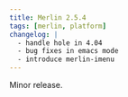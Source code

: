 ```yaml
---
title: Merlin 2.5.4
tags: [merlin, platform]
changelog: |
  - handle hole in 4.04
  - bug fixes in emacs mode
  - introduce merlin-imenu
---
```


Minor release.
